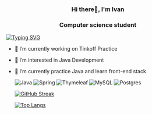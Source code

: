 <h3 align="center"> Hi there👋, I'm Ivan </h3>
<h3 align="center">Computer science student</h3>

[![Typing SVG](https://readme-typing-svg.herokuapp.com?font=Fira+Code&pause=1000&random=false&width=435&lines=Trick+or+Treat)](https://git.io/typing-svg)

- 🔭 I’m currently working on Tinkoff Practice
- 👀 I’m interested in Java Development
- 🌱 I’m currently practice Java and learn front-end stack

	![Java](https://img.shields.io/badge/java-%23ED8B00.svg?style=for-the-badge&logo=openjdk&logoColor=white)
	![Spring](https://img.shields.io/badge/spring-%236DB33F.svg?style=for-the-badge&logo=spring&logoColor=white)
	![Thymeleaf](https://img.shields.io/badge/Thymeleaf-%23005C0F.svg?style=for-the-badge&logo=Thymeleaf&logoColor=white)
	![MySQL](https://img.shields.io/badge/mysql-%2300f.svg?style=for-the-badge&logo=mysql&logoColor=white)
	![Postgres](https://img.shields.io/badge/postgres-%23316192.svg?style=for-the-badge&logo=postgresql&logoColor=white)




	[![GitHub Streak](https://github-readme-streak-stats.herokuapp.com/?user=Ivan2d)](https://git.io/streak-stats)

	[![Top Langs](https://github-readme-stats.vercel.app/api/top-langs/?username=Ivan2d)](https://github.com/Ivan2d/github-readme-stats)
